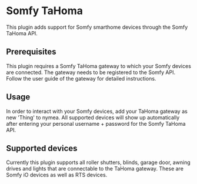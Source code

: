 # Somfy TaHoma

This plugin adds support for Somfy smarthome devices through the Somfy TaHoma
API.

## Prerequisites

This plugin requires a Somfy TaHoma gateway to which your Somfy devices
are connected. The gateway needs to be registered to the Somfy API.
Follow the user guide of the gateway for detailed instructions.

## Usage

In order to interact with your Somfy devices, add your TaHoma gateway as new
'Thing' to nymea. All supported devices will show up automatically after
entering your personal username + password for the Somfy TaHoma API.

## Supported devices

Currently this plugin supports all roller shutters, blinds, garage
door, awning drives and lights that are connectable to the TaHoma gateway.
These are Somfy iO devices as well as RTS devices.
